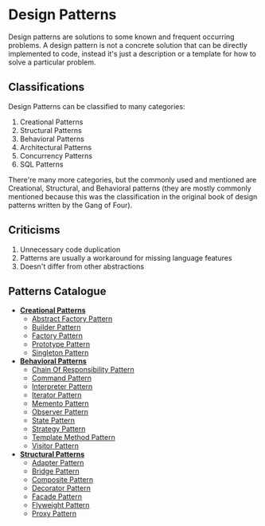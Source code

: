 # Design Patterns

Design patterns are solutions to some known and frequent occurring problems. A design pattern is not a concrete solution that can be directly implemented to code, instead it's just a description or a template for how to solve a particular problem.

## Classifications

Design Patterns can be classified to many categories:

1. Creational Patterns
2. Structural Patterns
3. Behavioral Patterns
4. Architectural Patterns
5. Concurrency Patterns
6. SQL Patterns

There're many more categories, but the commonly used and mentioned are Creational, Structural, and Behavioral patterns (they are mostly commonly mentioned because this was the classification in the original book of design patterns written by the Gang of Four).

## Criticisms

1. Unnecessary code duplication
2. Patterns are usually a workaround for missing language features
3. Doesn't differ from other abstractions

## Patterns Catalogue

- **[Creational Patterns](./creational-patterns/README.md)**
  - [Abstract Factory Pattern](./creational-patterns/abstract-factory/README.md)
  - [Builder Pattern](./creational-patterns/builder/README.md)
  - [Factory Pattern](./creational-patterns/factory/README.md)
  - [Prototype Pattern](./creational-patterns/prototype/README.md)
  - [Singleton Pattern](./creational-patterns/singleton/README.md)
- **[Behavioral Patterns](./behavioral-patterns/README.md)**
  - [Chain Of Responsibility Pattern](./behavioral-patterns/chain-of-responsibility/README.md)
  - [Command Pattern](./behavioral-patterns/command/README.md)
  - [Interpreter Pattern](./behavioral-patterns/interpreter/README.md)
  - [Iterator Pattern](./behavioral-patterns/iterator/README.md)
  - [Memento Pattern](./behavioral-patterns/memento/README.md)
  - [Observer Pattern](./behavioral-patterns/observer/README.md)
  - [State Pattern](./behavioral-patterns/state/README.md)
  - [Strategy Pattern](./behavioral-patterns/strategy/README.md)
  - [Template Method Pattern](./behavioral-patterns/template-method/README.md)
  - [Visitor Pattern](./behavioral-patterns/visitor/README.md)
- **[Structural Patterns](./structural-patterns/README.md)**
  - [Adapter Pattern](./structural-patterns/adapter/README.md)
  - [Bridge Pattern](./structural-patterns/bridge/README.md)
  - [Composite Pattern](./structural-patterns/composite/README.md)
  - [Decorator Pattern](./structural-patterns/decorator/README.md)
  - [Facade Pattern](./structural-patterns/facade/README.md)
  - [Flyweight Pattern](./structural-patterns/flyweight/README.md)
  - [Proxy Pattern](./structural-patterns/proxy/README.md)
